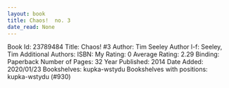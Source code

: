 ```yaml
---
layout: book
title: Chaos!  no. 3
date_read: None
---
```


Book Id: 23789484
Title: Chaos! #3
Author: Tim Seeley
Author l-f: Seeley, Tim
Additional Authors: 
ISBN: 
My Rating: 0
Average Rating: 2.29
Binding: Paperback
Number of Pages: 32
Year Published: 2014
Date Added: 2020/01/23
Bookshelves: kupka-wstydu
Bookshelves with positions: kupka-wstydu (#930)

